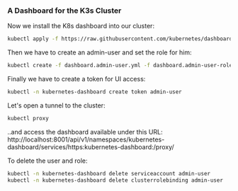 ### A Dashboard for the K3s Cluster

Now we install the K8s dashboard into our cluster:

```bash
kubectl apply -f https://raw.githubusercontent.com/kubernetes/dashboard/v2.6.1/aio/deploy/recommended.yaml
```

Then we have to create an admin-user and set the role for him:

```bash
kubectl create -f dashboard.admin-user.yml -f dashboard.admin-user-role.yml
```

Finally we have to create a token for UI access:

```bash
kubectl -n kubernetes-dashboard create token admin-user
```

Let's open a tunnel to the cluster:

```bash
kubectl proxy
```

..and access the dashboard available under this URL: http://localhost:8001/api/v1/namespaces/kubernetes-dashboard/services/https:kubernetes-dashboard:/proxy/

To delete the user and role:
```bash
kubectl -n kubernetes-dashboard delete serviceaccount admin-user
kubectl -n kubernetes-dashboard delete clusterrolebinding admin-user
```